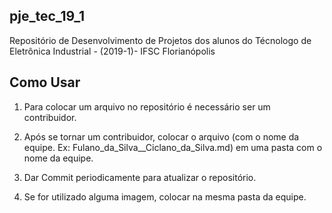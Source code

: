 ## pje_tec_19_1
Repositório de Desenvolvimento de Projetos dos alunos do Técnologo de Eletrônica Industrial - (2019-1)- IFSC Florianópolis

## Como Usar
1. Para colocar um arquivo no repositório é necessário ser um contribuidor.

2. Após se tornar um contribuidor, colocar o arquivo (com o nome da equipe. Ex: Fulano_da_Silva__Ciclano_da_Silva.md) em uma pasta com o nome da equipe.

3. Dar Commit periodicamente para atualizar o repositório.

4. Se for utilizado alguma imagem, colocar na mesma pasta da equipe.
